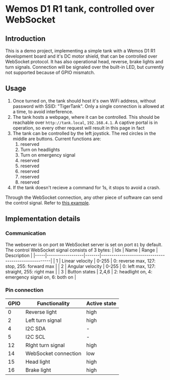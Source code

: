 # Wemos D1 R1 tank, controlled over WebSocket
## Introduction
This is a demo project, implementing a simple tank with a Wemos D1 R1 development board and it's DC motor shield, that can be controlled over WebSocket protocol.
It has also operational head, reverse, brake lights and turn signals.
Connection will be signaled over the built-in LED, but currently not supported because of GPIO mismatch.

## Usage
1. Once turned on, the tank should host it's own WiFi address, without password with SSID: "TigerTank". Only a single connection is allowed at a time, to avoid interference.
2. The tank hosts a webpage, where it can be controlled. This should be reachable over `http://tank.local`, `192.168.4.1`. A captive portal is in operation, so every other request will result in this page in fact
3. The tank can be controlled by the left joystick. The red circles in the middle are buttons. Current functions are:
    1. reserved
    2. Turn on headlights
    3. Turn on emergency signal
    4. reserved
    5. reserved
    6. reserved
    7. reserved
    8. reserved
4. If the tank doesn't recieve a command for 1s, it stops to avoid a crash.

Through the WebSocket connection, any other piece of software can send the control signal. Refer to [this example](https://github.com/izsoandras/IMU-remote-controller).
  
## Implementation details
### Communication
The webserver is on port `80` WebSocket server is set on port `81` by default. The control WebSocket signal consists of 3 bytes:
| Idx | Name             | Range | Description                                         |
|-----|------------------|-------|-----------------------------------------------------|
| 1   | Linear velocity  | 0-255 | 0: reverse max, 127: stop, 255: forward max         |
| 2   | Angular velocity | 0-255 | 0: left max, 127: straight, 255: right max          |
| 3   | Button states    | 2,4,6 | 2: headlight on, 4: emergency signal on, 6: both on |

### Pin connection
| GPIO | Functionality        | Active state |
|------|----------------------|--------------|
| 0    | Reverse light        | high         |
| 2    | Left turn signal     | high         |
| 4    | I2C SDA              | -            |
| 5    | I2C SCL              | -            |
| 12   | RIght turn signal    | high         |
| 14   | WebSocket connection | low          |
| 15   | Head light           | high         |
| 16   | Brake light          | high         |
